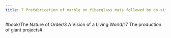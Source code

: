 ```yaml
---
title: 7 Prefabrication of marble on fiberglass mats followed by on-site modification and context-determined design adjustment
---
```




#book/The Nature of Order/3 A Vision of a Living World/17 The production of giant projects#